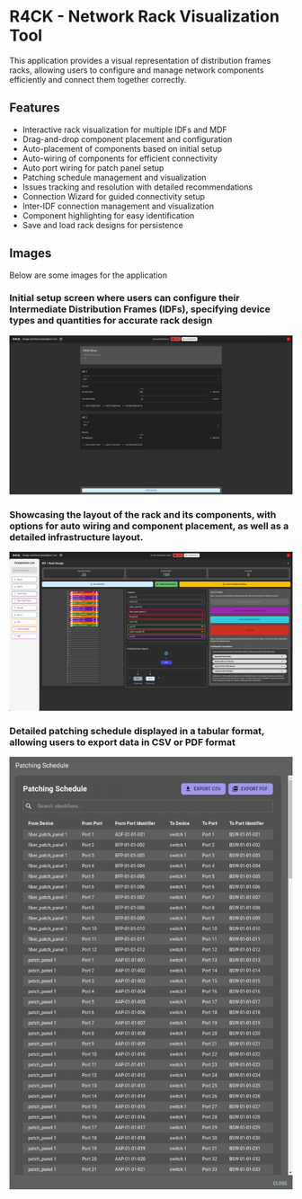 # R4CK - Network Rack Visualization Tool

This application provides a visual representation of distribution frames racks, allowing users to configure and manage network components efficiently and connect them together correctly.

## Features

- Interactive rack visualization for multiple IDFs and MDF
- Drag-and-drop component placement and configuration
- Auto-placement of components based on initial setup
- Auto-wiring of components for efficient connectivity
- Auto port wiring for patch panel setup
- Patching schedule management and visualization
- Issues tracking and resolution with detailed recommendations
- Connection Wizard for guided connectivity setup
- Inter-IDF connection management and visualization
- Component highlighting for easy identification
- Save and load rack designs for persistence

## Images

Below are some images for the application

### Initial setup screen where users can configure their Intermediate Distribution Frames (IDFs), specifying device types and quantities for accurate rack design
![Initial Setup Form](images/initial_setup.png)

### Showcasing the layout of the rack and its components, with options for auto wiring and component placement, as well as a detailed infrastructure layout.
![Rack Visualization](images/home.png)

### Detailed patching schedule displayed in a tabular format, allowing users to export data in CSV or PDF format
![Patching Schedule](images/patch_schedule.png)